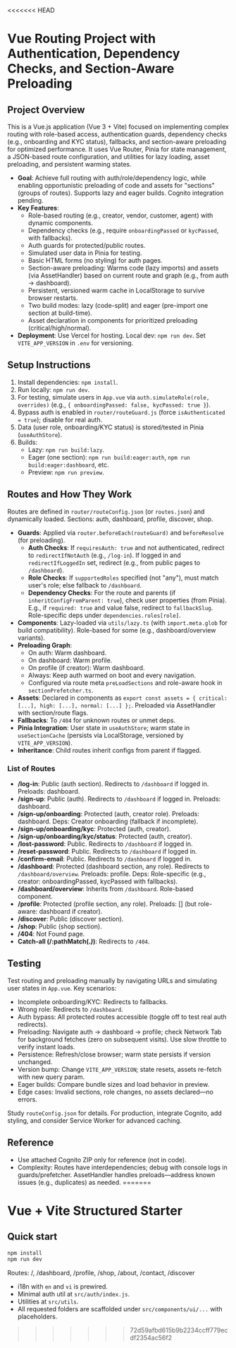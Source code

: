 <<<<<<< HEAD
# Vue Routing Project with Authentication, Dependency Checks, and Section-Aware Preloading

## Project Overview
This is a Vue.js application (Vue 3 + Vite) focused on implementing complex routing with role-based access, authentication guards, dependency checks (e.g., onboarding and KYC status), fallbacks, and section-aware preloading for optimized performance. It uses Vue Router, Pinia for state management, a JSON-based route configuration, and utilities for lazy loading, asset preloading, and persistent warming states.

- **Goal**: Achieve full routing with auth/role/dependency logic, while enabling opportunistic preloading of code and assets for "sections" (groups of routes). Supports lazy and eager builds. Cognito integration pending.
- **Key Features**:
  - Role-based routing (e.g., creator, vendor, customer, agent) with dynamic components.
  - Dependency checks (e.g., require `onboardingPassed` or `kycPassed`, with fallbacks).
  - Auth guards for protected/public routes.
  - Simulated user data in Pinia for testing.
  - Basic HTML forms (no styling) for auth pages.
  - Section-aware preloading: Warms code (lazy imports) and assets (via AssetHandler) based on current route and graph (e.g., from auth → dashboard).
  - Persistent, versioned warm cache in LocalStorage to survive browser restarts.
  - Two build modes: lazy (code-split) and eager (pre-import one section at build-time).
  - Asset declaration in components for prioritized preloading (critical/high/normal).
- **Deployment**: Use Vercel for hosting. Local dev: `npm run dev`. Set `VITE_APP_VERSION` in `.env` for versioning.

## Setup Instructions
1. Install dependencies: `npm install`.
2. Run locally: `npm run dev`.
3. For testing, simulate users in `App.vue` via `auth.simulateRole(role, overrides)` (e.g., `{ onboardingPassed: false, kycPassed: true }`).
4. Bypass auth is enabled in `router/routeGuard.js` (force `isAuthenticated = true`); disable for real auth.
5. Data (user role, onboarding/KYC status) is stored/tested in Pinia (`useAuthStore`).
6. Builds:
   - Lazy: `npm run build:lazy`.
   - Eager (one section): `npm run build:eager:auth`, `npm run build:eager:dashboard`, etc.
   - Preview: `npm run preview`.

## Routes and How They Work
Routes are defined in `router/routeConfig.json` (or `routes.json`) and dynamically loaded. Sections: auth, dashboard, profile, discover, shop.

- **Guards**: Applied via `router.beforeEach(routeGuard)` and `beforeResolve` (for preloading).
  - **Auth Checks**: If `requiresAuth: true` and not authenticated, redirect to `redirectIfNotAuth` (e.g., `/log-in`). If logged in and `redirectIfLoggedIn` set, redirect (e.g., from public pages to `/dashboard`).
  - **Role Checks**: If `supportedRoles` specified (not "any"), must match user's role; else fallback to `/dashboard`.
  - **Dependency Checks**: For the route and parents (if `inheritConfigFromParent: true`), check user properties (from Pinia). E.g., if `required: true` and value false, redirect to `fallbackSlug`. Role-specific deps under `dependencies.roles[role]`.
- **Components**: Lazy-loaded via `utils/lazy.ts` (with `import.meta.glob` for build compatibility). Role-based for some (e.g., dashboard/overview variants).
- **Preloading Graph**:
  - On auth: Warm dashboard.
  - On dashboard: Warm profile.
  - On profile (if creator): Warm dashboard.
  - Always: Keep auth warmed on boot and every navigation.
  - Configured via route meta `preLoadSections` and role-aware hook in `sectionPrefetcher.ts`.
- **Assets**: Declared in components as `export const assets = { critical: [...], high: [...], normal: [...] };`. Preloaded via AssetHandler with section/route flags.
- **Fallbacks**: To `/404` for unknown routes or unmet deps.
- **Pinia Integration**: User state in `useAuthStore`; warm state in `useSectionCache` (persists via LocalStorage, versioned by `VITE_APP_VERSION`).
- **Inheritance**: Child routes inherit configs from parent if flagged.

### List of Routes
- **/log-in**: Public (auth section). Redirects to `/dashboard` if logged in. Preloads: dashboard.
- **/sign-up**: Public (auth). Redirects to `/dashboard` if logged in. Preloads: dashboard.
- **/sign-up/onboarding**: Protected (auth, creator role). Preloads: dashboard. Deps: Creator onboarding (fallback if incomplete).
- **/sign-up/onboarding/kyc**: Protected (auth, creator).
- **/sign-up/onboarding/kyc/status**: Protected (auth, creator).
- **/lost-password**: Public. Redirects to `/dashboard` if logged in.
- **/reset-password**: Public. Redirects to `/dashboard` if logged in.
- **/confirm-email**: Public. Redirects to `/dashboard` if logged in.
- **/dashboard**: Protected (dashboard section, any role). Redirects to `/dashboard/overview`. Preloads: profile. Deps: Role-specific (e.g., creator: onboardingPassed, kycPassed with fallbacks).
- **/dashboard/overview**: Inherits from `/dashboard`. Role-based component.
- **/profile**: Protected (profile section, any role). Preloads: [] (but role-aware: dashboard if creator).
- **/discover**: Public (discover section).
- **/shop**: Public (shop section).
- **/404**: Not Found page.
- **Catch-all (/:pathMatch(.*)*)**: Redirects to `/404`.

## Testing
Test routing and preloading manually by navigating URLs and simulating user states in `App.vue`. Key scenarios:
- Incomplete onboarding/KYC: Redirects to fallbacks.
- Wrong role: Redirects to `/dashboard`.
- Auth bypass: All protected routes accessible (toggle off to test real auth redirects).
- Preloading: Navigate auth → dashboard → profile; check Network Tab for background fetches (zero on subsequent visits). Use slow throttle to verify instant loads.
- Persistence: Refresh/close browser; warm state persists if version unchanged.
- Version bump: Change `VITE_APP_VERSION`; state resets, assets re-fetch with new query param.
- Eager builds: Compare bundle sizes and load behavior in preview.
- Edge cases: Invalid sections, role changes, no assets declared—no errors.

Study `routeConfig.json` for details. For production, integrate Cognito, add styling, and consider Service Worker for advanced caching.

## Reference
- Use attached Cognito ZIP only for reference (not in code).
- Complexity: Routes have interdependencies; debug with console logs in guards/prefetcher. AssetHandler handles preloads—address known issues (e.g., duplicates) as needed.
=======
# Vue + Vite Structured Starter

## Quick start
```bash
npm install
npm run dev
```

Routes: /, /dashboard, /profile, /shop, /about, /contact, /discover

- i18n with `en` and `vi` is prewired.
- Minimal auth util at `src/auth/index.js`.
- Utilities at `src/utils`.
- All requested folders are scaffolded under `src/components/ui/...` with placeholders.
>>>>>>> 72d59afbd615b9b2234ccff779ecdf2354ac56f2
